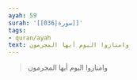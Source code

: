 ```yaml
---
ayah: 59
surah: '[[036|سورة]]'
tags:
- quran/ayah
text: وامتازوا اليوم أيها المجرمون
---
```

> وامتازوا اليوم أيها المجرمون
